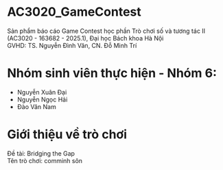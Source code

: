 # AC3020_GameContest
Sản phẩm báo cáo Game Contest học phần Trò chơi số và tương tác II (AC3020 - 163682 - 2025.1), Đại học Bách khoa Hà Nội
<br>
GVHD: TS. Nguyễn Đình Văn, CN. Đỗ Minh Trí
# Nhóm sinh viên thực hiện - Nhóm 6:
- Nguyễn Xuân Đại
- Nguyễn Ngọc Hải
- Đào Văn Nam
# Giới thiệu về trò chơi
Đề tài: Bridging the Gap
<br> 
Tên trò chơi: comminh sôn

